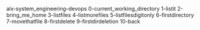 alx-system_engineering-devops
0-current_working_directory
1-listit
2-bring_me_home
3-listfiles
4-listmorefiles
5-listfilesdigitonly
6-firstdirectory
7-movethatfile
8-firstdelete
9-firstdirdeletion
10-back
